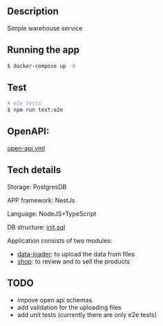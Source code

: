 ## Description

Simple warehouse service

## Running the app

```bash
$ docker-compose up -d
```

## Test

```bash
# e2e tests
$ npm run test:e2e
```


## OpenAPI:
[open-api.yml](open-api.yml)
## Tech details

Storage: PostgresDB

APP framework: NestJs

Language: NodeJS+TypeScript

DB structure: [init.sql](db/01-init.sh)


Application consists of two modules:
 * [data-loader](src/data-loader): to upload the data from files 
 * [shop](src/shop): to review and to sell the products

## TODO
* impove open api schemas
* add validation for the uploading files
* add unit tests (currently there are only e2e tests)
